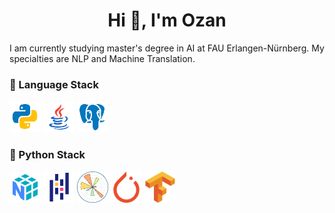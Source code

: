 <h1 align="center">Hi 👋, I'm Ozan</h1>

I am currently studying master's degree in AI at FAU Erlangen-Nürnberg. My specialties are NLP and Machine Translation.

<h3 align="left">🔨 Language Stack</h3>
<p align="left">
    <img title="Python" alt="Python" src="https://raw.githubusercontent.com/sahinozan/sahinozan/main/96px-icons/96px-python.svg" width="50"/>
    <img title="Java" alt="Java" src="https://raw.githubusercontent.com/sahinozan/sahinozan/main/96px-icons/96px-java.svg" width="50"/>  
    <img title="PostgreSQL" alt="PostgreSQL" src="https://raw.githubusercontent.com/sahinozan/sahinozan/main/96px-icons/96px-postgresql.svg" width="50"/>
</p>

<h3 align="left">🐍 Python Stack</h3>

<p align="left">
	<img title="Numpy" alt="Numpy" src="https://raw.githubusercontent.com/sahinozan/sahinozan/main/Python-Stack-Icons/numpy.svg" width="50"/>
  	<img title="Pandas" alt="Pandas" src="https://raw.githubusercontent.com/sahinozan/sahinozan/main/Python-Stack-Icons/pandas.svg" width="50"/>
	<img title="Matplotlib" alt="Matplotlib" src="https://raw.githubusercontent.com/sahinozan/sahinozan/main/Python-Stack-Icons/matplotlib.svg" width="50"/>
	<img title="Pytorch" alt="Pytorch" src="https://raw.githubusercontent.com/sahinozan/sahinozan/main/Python-Stack-Icons/pytorch-icon.svg" width="50"/>
	<img title="TensorFlow" alt="TensorFlow" src="https://raw.githubusercontent.com/sahinozan/sahinozan/main/Python-Stack-Icons/tensorflow-icon.svg" width="50"/>
</p>

<!-- ![](https://komarev.com/ghpvc/?username=sahinozan) --!>

<!--
<p align="center">
  <img src="https://github-readme-stats-git-masterrstaa-rickstaa.vercel.app/api?username=sahinozan&show_icons=true&theme=synthwave&count_private=true&hide_title=true&card_width=400" alt="Github Stats"/>
</p>
--!>
